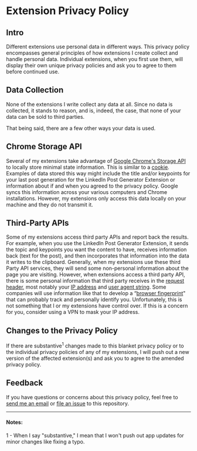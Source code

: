 # Extension Privacy Policy

## Intro

Different extensions use personal data in different ways. This privacy policy encompasses general principles of how extensions I create collect and handle personal data. Individual extensions, when you first use them, will display their own unique privacy policies and ask you to agree to them before continued use.

## Data Collection

None of the extensions I write collect any data at all. Since no data is collected, it stands to reason, and is, indeed, the case, that none of your data can be sold to third parties.

That being said, there are a few other ways your data is used.

## Chrome Storage API

Several of my extensions take advantage of [Google Chrome's Storage API](https://developers.chrome.com/extensions/storage) to locally store minimal state information. This is similar to a [cookie](https://developer.mozilla.org/en-US/docs/Web/HTTP/Cookies). Examples of data stored this way might include the title and/or keypoints for your last post generation for the LinkedIn Post Generator Extension or information about if and when you agreed to the privacy policy. Google syncs this information across your various computers and Chrome installations. However, my extensions only access this data locally on your machine and they do not transmit it. 

## Third-Party APIs

Some of my extensions access third party APIs and report back the results. For example, when you use the LinkedIn Post Generator Extension, it sends the topic and keypoints you want the content to have, receives information back (text for the post), and then incorporates that information into the data it writes to the clipboard. Generally, when my extensions use these third Party API services, they will send some non-personal information about the page you are visiting. However, when extensions access a third party API, there is some personal information that third party receives in the [request header](https://developer.mozilla.org/en-US/docs/Glossary/Request_header), most notably your [IP address](https://computer.howstuffworks.com/internet/basics/what-is-an-ip-address.htm) and [user agent string](https://developer.chrome.com/multidevice/user-agent). Some companies will use information like that to develop a “[browser fingerprint](https://pixelprivacy.com/resources/browser-fingerprinting/)" that can probably track and personally identify you. Unfortunately, this is not something that I or my extensions have control over. If this is a concern for you, consider using a VPN to mask your IP address.

## Changes to the Privacy Policy

If there are substantive<sup>1</sup> changes made to this blanket privacy policy or to the individual privacy policies of any of my extensions, I will push out a new version of the affected extension(s) and ask you to agree to the amended privacy policy.

## Feedback

If you have questions or concerns about this privacy policy, feel free to [send me an email](mailto:samwanglisa@gmail.com) or [file an issue](https://github.com/LisaSamWang/extension-privacy-policy/issues/new) to this repository.

***

#### Notes:
1 - When I say "substantive," I mean that I won't push out app updates for minor changes like fixing a typo.
